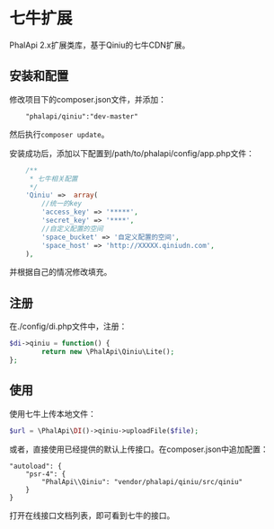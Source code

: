 # 七牛扩展
PhalApi 2.x扩展类库，基于Qiniu的七牛CDN扩展。

## 安装和配置
修改项目下的composer.json文件，并添加：  
```
    "phalapi/qiniu":"dev-master"
```
然后执行```composer update```。  

安装成功后，添加以下配置到/path/to/phalapi/config/app.php文件：  
```php
    /**
     * 七牛相关配置
     */
    'Qiniu' =>  array(
        //统一的key
        'access_key' => '*****',
        'secret_key' => '****',
        //自定义配置的空间
        'space_bucket' => '自定义配置的空间',
        'space_host' => 'http://XXXXX.qiniudn.com',
    ),
```
并根据自己的情况修改填充。 

## 注册
在./config/di.php文件中，注册：  
```php
$di->qiniu = function() {
        return new \PhalApi\Qiniu\Lite();
};
```

## 使用
使用七牛上传本地文件：
```php
$url = \PhalApi\DI()->qiniu->uploadFile($file);
```

或者，直接使用已经提供的默认上传接口。在composer.json中追加配置：
```
"autoload": {
    "psr-4": {
        "PhalApi\\Qiniu": "vendor/phalapi/qiniu/src/qiniu"
    }
}
```
打开在线接口文档列表，即可看到七牛的接口。  

